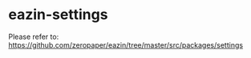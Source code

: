 # eazin-settings

Please refer to:
https://github.com/zeropaper/eazin/tree/master/src/packages/settings